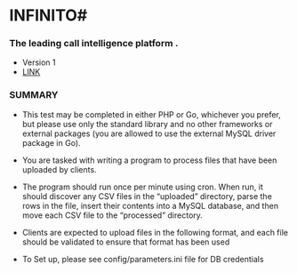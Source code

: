 # INFINITO#


### The leading call intelligence platform . ###

* Version 1
* [LINK](https://github.com/harleybalo/infinito.git)

### SUMMARY ###

* This test may be completed in either PHP or Go, whichever you prefer, but please use only the standard library and no other frameworks or external packages (you are allowed to use the external MySQL driver package in Go).
* You are tasked with writing a program to process files that have been uploaded by clients.
* The program should run once per minute using cron. When run, it should discover any CSV files in the “uploaded” directory, parse the rows in the file, insert their contents into a MySQL database, and then move each CSV file to the “processed” directory.
* Clients are expected to upload files in the following format, and each file should be validated to ensure that format has been used

* To Set up, please see config/parameters.ini file for DB credentials